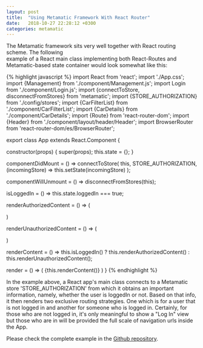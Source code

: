 ```yaml
---
layout: post
title:  "Using Metamatic Framework With React Router"
date:   2018-10-27 22:28:12 +0300
categories: metamatic
---
```

The Metamatic framework sits very well together with React routing scheme. The following  
example of a React main class implementing both React-Routes and Metamatic-based state container would look somewhat like this:

{% highlight javascript %}
import React from 'react';
import './App.css';
import {Management} from './component/Management.js';
import Login from './component/Login.js';
import {connectToStore, disconnectFromStores} from 'metamatic';
import {STORE_AUTHORIZATION} from './config/stores';
import {CarFilterList} from './component/CarFilterList';
import {CarDetails} from './component/CarDetails';
import {Route} from 'react-router-dom';
import {Header} from './component/layout/header/Header';
import BrowserRouter from 'react-router-dom/es/BrowserRouter';

export class App extends React.Component {

  constructor(props) {
    super(props);
    this.state = {};
  }

  componentDidMount = () => 
    connectToStore(
      this, 
      STORE_AUTHORIZATION, 
      (incomingStore) => this.setState(incomingStore)
    );

  componentWillUnmount = () => disconnectFromStores(this);

  isLoggedIn = () => this.state.loggedIn === true;

  renderAuthorizedContent = () => (
    <div className="container-fluid">
      <Route path='/' component={Header}/>
      <Route exact path='/cars' component={CarFilterList}/>
      <Route exact path='/cars/:carId' component={CarDetails}/>
    </div>
  )

  renderUnauthorizedContent = () => (
    <div className="container-fluid">
      <Route path='/' component={Header}/>
      <Login/>
    </div>
  )

  renderContent = () => this.isLoggedIn() ? 
    this.renderAuthorizedContent() : this.renderUnauthorizedContent();

  render = () => (
    <BrowserRouter>
      {this.renderContent()}
    </BrowserRouter>
  )
}
{% endhighlight %}

In the example above, a React app's main class connects to a Metamatic store 'STORE_AUTHORIZATION' from which it obtains an important
information, namely, whether the user is loggedIn or not. Based on that info, it then renders two exclusive routing strategies. 
One which is for a user that is not logged in and another for someone who is logged in. Certainly, for those who are not logged in,
it's only meaningful to show a "Log In" view but those who are in will be provided the full scale of navigation urls inside the App.

Please check the complete example in the [Github repository](https://github.com/develprr/metamatic-car-app).

